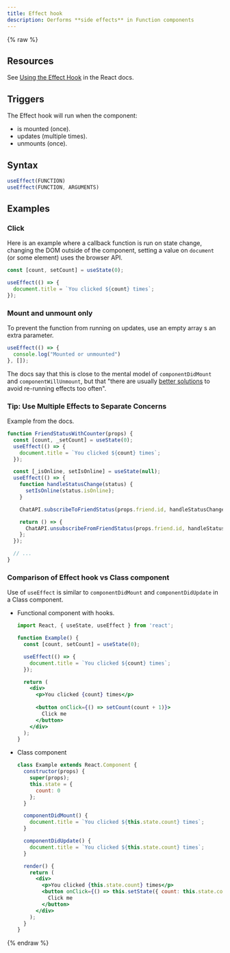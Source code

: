 ```yaml
---
title: Effect hook
description: Oerforms **side effects** in Function components
---
```


{% raw %}

## Resources

See [Using the Effect Hook](https://reactjs.org/docs/hooks-effect.html) in the React docs.


## Triggers

The Effect hook will run when the component:

- is mounted (once).
- updates (multiple times).
- unmounts (once).


## Syntax

```jsx
useEffect(FUNCTION)
useEffect(FUNCTION, ARGUMENTS)
```


## Examples

### Click

Here is an example where a callback function is run on state change, changing the DOM outside of the component, setting a value on `document` (or some element) uses the browser API.

```jsx
const [count, setCount] = useState(0);

useEffect(() => {
  document.title = `You clicked ${count} times`;
});
```

### Mount and unmount only

To prevent the function from running on updates, use an empty array s an extra parameter.

```jsx
useEffect(() => {
  console.log("Mounted or unmounted")
}, []);
```

The docs say that this is close to the mental model of `componentDidMount` and `componentWillUnmount`, but that "there are usually [better solutions][] to avoid re-running effects too often".

[better solutions]: https://reactjs.org/docs/hooks-faq.html#is-it-safe-to-omit-functions-from-the-list-of-dependencies

### Tip: Use Multiple Effects to Separate Concerns 

Example from the docs.

```jsx
function FriendStatusWithCounter(props) {
  const [count, _setCount] = useState(0);
  useEffect(() => {
    document.title = `You clicked ${count} times`;
  });

  const [_isOnline, setIsOnline] = useState(null);
  useEffect(() => {
    function handleStatusChange(status) {
      setIsOnline(status.isOnline);
    }

    ChatAPI.subscribeToFriendStatus(props.friend.id, handleStatusChange);

    return () => {
      ChatAPI.unsubscribeFromFriendStatus(props.friend.id, handleStatusChange);
    };
  });

  // ...
}
```

### Comparison of Effect hook vs Class component

Use of `useEffect` is similar to `componentDidMount` and `componentDidUpdate` in a Class component.

- Functional component with hooks.
    ```jsx
    import React, { useState, useEffect } from 'react';

    function Example() {
      const [count, setCount] = useState(0);

      useEffect(() => {
        document.title = `You clicked ${count} times`;
      });

      return (
        <div>
          <p>You clicked {count} times</p>
          
          <button onClick={() => setCount(count + 1)}>
            Click me
          </button>
        </div>
      );
    }
    ```
- Class component
    ```jsx
    class Example extends React.Component {
      constructor(props) {
        super(props);
        this.state = {
          count: 0
        };
      }

      componentDidMount() {
        document.title = `You clicked ${this.state.count} times`;
      }

      componentDidUpdate() {
        document.title = `You clicked ${this.state.count} times`;
      }

      render() {
        return (
          <div>
            <p>You clicked {this.state.count} times</p>
            <button onClick={() => this.setState({ count: this.state.count + 1 })}>
              Click me
            </button>
          </div>
        );
      }
    }
    ```


{% endraw %}
